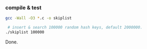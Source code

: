 ### compile & test
```bash
gcc -Wall -O3 *.c -o skiplist

 # insert & search 100000 random hash keys, default 2000000.
./skiplist 100000
```

Done.
